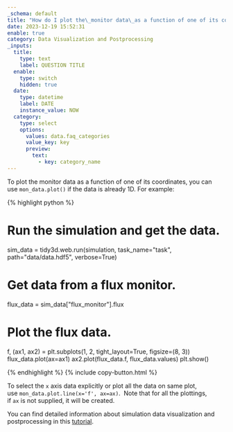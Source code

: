 ```yaml
---
_schema: default
title: "How do I plot the\_monitor data\_as a function of one of its coordinates?"
date: 2023-12-19 15:52:31
enable: true
category: Data Visualization and Postprocessing
_inputs:
  title:
    type: text
    label: QUESTION TITLE
  enable:
    type: switch
    hidden: true
  date:
    type: datetime
    label: DATE
    instance_value: NOW
  category:
    type: select
    options:
      values: data.faq_categories
      value_key: key
      preview:
        text:
          - key: category_name
---
```

To plot the monitor data as a function of one of its coordinates, you can use&nbsp;`mon_data.plot()` if the data is already 1D. For example:

<div><div markdown class="code-snippet">{% highlight python %}

# Run the simulation and get the data.
sim_data = tidy3d.web.run(simulation, task_name="task", path="data/data.hdf5", verbose=True)

# Get data from a flux monitor.
flux_data = sim_data["flux_monitor"].flux

# Plot the flux data.
f, (ax1, ax2) = plt.subplots(1, 2, tight_layout=True, figsize=(8, 3))
flux_data.plot(ax=ax1)
ax2.plot(flux_data.f, flux_data.values)
plt.show()

{% endhighlight %}
{% include copy-button.html %}</div><p>To select the <code>x</code> axis data explicitly or plot all the data on same plot, use&nbsp;<code>mon_data.plot.line(x='f', ax=ax)</code>. &nbsp;Note that for all the plottings, if&nbsp;<code>ax</code>&nbsp;is not supplied, it will be created.</p><p>You can find detailed information about simulation data visualization and postprocessing in this <a href="https://www.flexcompute.com/tidy3d/examples/notebooks/VizData/">tutorial</a>.</p></div>